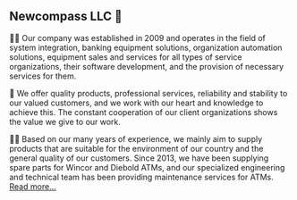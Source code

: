 ## Newcompass LLC 👋

🙋‍♀️ Our company was established in 2009 and operates in the field of system integration, banking equipment solutions, organization automation solutions, equipment sales and services for all types of service organizations, their software development, and the provision of necessary services for them.

🌈 We offer quality products, professional services, reliability and stability to our valued customers, and we work with our heart and knowledge to achieve this. The constant cooperation of our client organizations shows the value we give to our work.

👩‍💻 Based on our many years of experience, we mainly aim to supply products that are suitable for the environment of our country and the general quality of our customers. Since 2013, we have been supplying spare parts for Wincor and Diebold ATMs, and our specialized engineering and technical team has been providing maintenance services for ATMs. [Read more...](https://newcompass.mn/about.html)
<!--

**Here are some ideas to get you started:**

🙋‍♀️ A short introduction - what is your organization all about?
🌈 Contribution guidelines - how can the community get involved?
👩‍💻 Useful resources - where can the community find your docs? Is there anything else the community should know?
🍿 Fun facts - what does your team eat for breakfast?
🧙 Remember, you can do mighty things with the power of [Markdown](https://docs.github.com/github/writing-on-github/getting-started-with-writing-and-formatting-on-github/basic-writing-and-formatting-syntax)
-->
